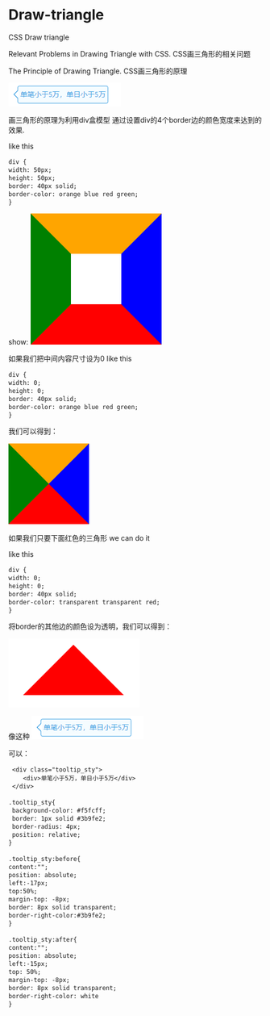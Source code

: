 # Draw-triangle
CSS Draw triangle

Relevant Problems in Drawing Triangle with CSS.   CSS画三角形的相关问题  

The Principle of Drawing Triangle.  CSS画三角形的原理

![image](https://github.com/hilads/Draw-triangle/blob/master/images/image.png)

画三角形的原理为利用div盒模型 通过设置div的4个border边的颜色宽度来达到的效果.

like this


    div {
    width: 50px;	
    height: 50px;	
    border: 40px solid;	
    border-color: orange blue red green;
    }

show:
![image](https://github.com/hilads/Draw-triangle/blob/master/images/borderDiv.png)

如果我们把中间内容尺寸设为0 like this 

    div {
    width: 0;
    height: 0;
    border: 40px solid;
    border-color: orange blue red green;
    }

我们可以得到：

![image](https://github.com/hilads/Draw-triangle/blob/master/images/borderDiv1.png)

如果我们只要下面红色的三角形 we can do it 

like this

    div {
    width: 0;
    height: 0;
    border: 40px solid;
    border-color: transparent transparent red;
    }

将border的其他边的颜色设为透明，我们可以得到：

![image](https://github.com/hilads/Draw-triangle/blob/master/images/red.png)

像这种 ![image](https://github.com/hilads/Draw-triangle/blob/master/images/image1.png)

可以：

     <div class="tooltip_sty">
        <div>单笔小于5万，单日小于5万</div>
     </div>

    .tooltip_sty{
     background-color: #f5fcff;
     border: 1px solid #3b9fe2;
     border-radius: 4px;
     position: relative;
    }

    .tooltip_sty:before{
	content:"";
	position: absolute;
	left:-17px;
	top:50%;
	margin-top: -8px;
	border: 8px solid transparent;
	border-right-color:#3b9fe2;
    }

    .tooltip_sty:after{
	content:"";
	position: absolute;
	left:-15px;
	top: 50%;
	margin-top: -8px;
	border: 8px solid transparent;
	border-right-color: white
    }


